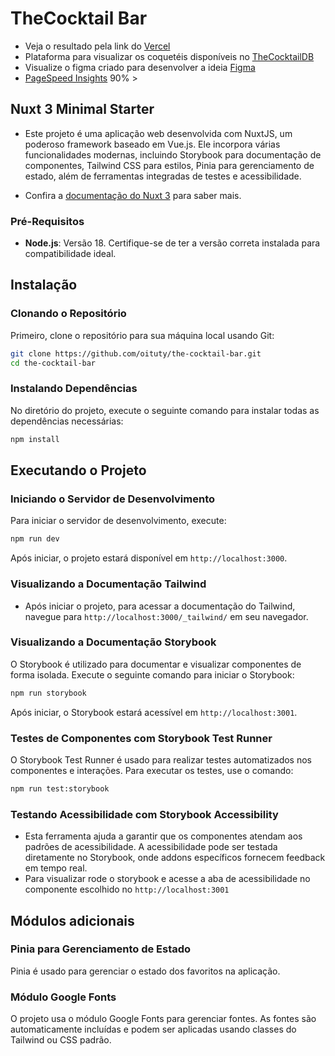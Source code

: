 
# TheCocktail Bar

- Veja o resultado pela link do [Vercel](https://the-cocktail-bar.vercel.app/)
- Plataforma para visualizar os coquetéis disponíveis no [TheCocktailDB](https://www.thecocktaildb.com/api.php)
- Visualize o figma criado para desenvolver a ideia [Figma](https://www.figma.com/proto/WvHHGgUfPhyNea8YrBsMPi/TheCocktail?type=design&node-id=84-109&t=C43z2odmgpE0fbeJ-1&scaling=scale-down&page-id=0%3A1&starting-point-node-id=84%3A109&mode=design)
- [PageSpeed Insights](https://pagespeed.web.dev/analysis/https-the-cocktail-bar-vercel-app/1r54tflgjp?form_factor=mobile) 90% > 

## Nuxt 3 Minimal Starter

- Este projeto é uma aplicação web desenvolvida com NuxtJS, um poderoso framework baseado em Vue.js. Ele incorpora várias funcionalidades modernas, incluindo Storybook para documentação de componentes, Tailwind CSS para estilos, Pinia para gerenciamento de estado, além de ferramentas integradas de testes e acessibilidade.

- Confira a [documentação do Nuxt 3](https://nuxt.com/docs/getting-started/introduction) para saber mais.

### Pré-Requisitos

- **Node.js**: Versão 18. Certifique-se de ter a versão correta instalada para compatibilidade ideal.

## Instalação

### Clonando o Repositório

Primeiro, clone o repositório para sua máquina local usando Git:

```bash
git clone https://github.com/oituty/the-cocktail-bar.git
cd the-cocktail-bar
```

### Instalando Dependências

No diretório do projeto, execute o seguinte comando para instalar todas as dependências necessárias:

```bash
npm install
```

## Executando o Projeto

### Iniciando o Servidor de Desenvolvimento

Para iniciar o servidor de desenvolvimento, execute:

```bash
npm run dev
```

Após iniciar, o projeto estará disponível em `http://localhost:3000`.

### Visualizando a Documentação Tailwind

- Após iniciar o projeto, para acessar a documentação do Tailwind, navegue para `http://localhost:3000/_tailwind/` em seu navegador.

### Visualizando a Documentação Storybook

O Storybook é utilizado para documentar e visualizar componentes de forma isolada. Execute o seguinte comando para iniciar o Storybook:

```bash
npm run storybook
```

Após iniciar, o Storybook estará acessível em `http://localhost:3001`.

### Testes de Componentes com Storybook Test Runner

O Storybook Test Runner é usado para realizar testes automatizados nos componentes e interações. Para executar os testes, use o comando:

```bash
npm run test:storybook
```

### Testando Acessibilidade com Storybook Accessibility

- Esta ferramenta ajuda a garantir que os componentes atendam aos padrões de acessibilidade. A acessibilidade pode ser testada diretamente no Storybook, onde addons específicos fornecem feedback em tempo real.
- Para visualizar rode o storybook e acesse a aba de acessibilidade no componente escolhido no `http://localhost:3001` 

## Módulos adicionais

### Pinia para Gerenciamento de Estado

Pinia é usado para gerenciar o estado dos favoritos na aplicação.

### Módulo Google Fonts

O projeto usa o módulo Google Fonts para gerenciar fontes. As fontes são automaticamente incluídas e podem ser aplicadas usando classes do Tailwind ou CSS padrão.
